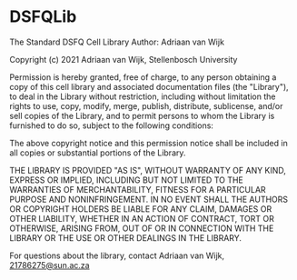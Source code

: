# DSFQLib
The Standard DSFQ Cell Library
 Author: Adriaan van Wijk

Copyright (c) 2021 Adriaan van Wijk, Stellenbosch University

Permission is hereby granted, free of charge, to any person obtaining a copy
of this cell library and associated documentation files (the "Library"), to deal
in the Library without restriction, including without limitation the rights
to use, copy, modify, merge, publish, distribute, sublicense, and/or sell
copies of the Library, and to permit persons to whom the Library is
furnished to do so, subject to the following conditions:

The above copyright notice and this permission notice shall be included in all
copies or substantial portions of the Library.

THE LIBRARY IS PROVIDED "AS IS", WITHOUT WARRANTY OF ANY KIND, EXPRESS OR
IMPLIED, INCLUDING BUT NOT LIMITED TO THE WARRANTIES OF MERCHANTABILITY,
FITNESS FOR A PARTICULAR PURPOSE AND NONINFRINGEMENT. IN NO EVENT SHALL THE
AUTHORS OR COPYRIGHT HOLDERS BE LIABLE FOR ANY CLAIM, DAMAGES OR OTHER
LIABILITY, WHETHER IN AN ACTION OF CONTRACT, TORT OR OTHERWISE, ARISING FROM,
OUT OF OR IN CONNECTION WITH THE LIBRARY OR THE USE OR OTHER DEALINGS IN THE
LIBRARY.

For questions about the library, contact Adriaan van Wijk, 21786275@sun.ac.za

